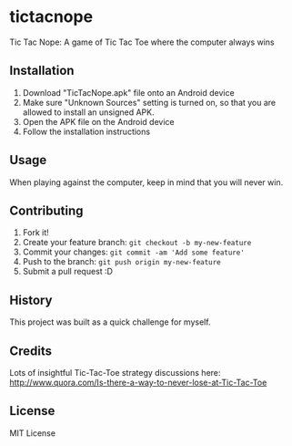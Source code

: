 # tictacnope
Tic Tac Nope: A game of Tic Tac Toe where the computer always wins

## Installation

1. Download "TicTacNope.apk" file onto an Android device
2. Make sure "Unknown Sources" setting is turned on, so that you are allowed to install an unsigned APK.
3. Open the APK file on the Android device
4. Follow the installation instructions

## Usage

When playing against the computer, keep in mind that you will never win.

## Contributing

1. Fork it!
2. Create your feature branch: `git checkout -b my-new-feature`
3. Commit your changes: `git commit -am 'Add some feature'`
4. Push to the branch: `git push origin my-new-feature`
5. Submit a pull request :D

## History

This project was built as a quick challenge for myself.

## Credits

Lots of insightful Tic-Tac-Toe strategy discussions here: http://www.quora.com/Is-there-a-way-to-never-lose-at-Tic-Tac-Toe

## License

MIT License
